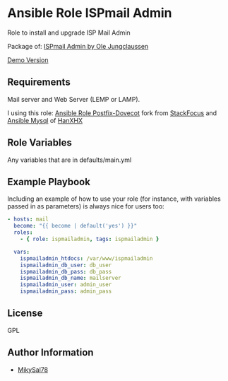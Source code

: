Ansible Role ISPmail Admin
=========

Role to install and upgrade ISP Mail Admin

Package of:
[ISPmail Admin by Ole Jungclaussen](https://www.ima.jungclaussen.com)

[Demo Version](https://www.ima.jungclaussen.com/demo/)

Requirements
------------

Mail server and Web Server (LEMP or LAMP).

I using this role:
[Ansible Role Postfix-Dovecot](https://github.com/mikysal78/ansible-role-postfix-dovecot) fork from [StackFocus](https://github.com/StackFocus/ansible-role-postfix-dovecot)
and
[Ansible Mysql](https://github.com/HanXHX/ansible-mysql) of [HanXHX](https://github.com/HanXHX)


Role Variables
--------------

Any variables that are in defaults/main.yml


Example Playbook
----------------

Including an example of how to use your role (for instance, with variables passed in as parameters) is always nice for users too:
```yml
- hosts: mail
  become: "{{ become | default('yes') }}"
  roles:
    - { role: ispmailadmin, tags: ispmailadmin }

  vars:
    ispmailadmin_htdocs: /var/www/ispmailadmin
    ispmailadmin_db_user: db_user
    ispmailadmin_db_pass: db_pass
    ispmailadmin_db_name: mailserver
    ispmailadmin_user: admin_user
    ispmailadmin_pass: admin_pass
```

License
-------

GPL

Author Information
------------------

- [MikySal78](https://github.com/mikysal78)
